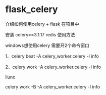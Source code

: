 # flask_celery

介绍如何使用celery + flask 在项目中

安装 celery==3.1.17 redis
使用方法

windows想使用celery 需要开2个命令窗口

1、celery beat -A celery_worker.celery -l info 

2、celery work -A celery_worker.celery -l info

liunx

celery work -B -A celery_worker.celery -l info